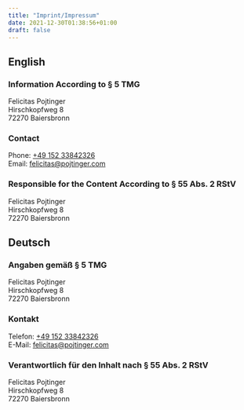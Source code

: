 ```yaml
---
title: "Imprint/Impressum"
date: 2021-12-30T01:38:56+01:00
draft: false
---
```


## English

### Information According to § 5 TMG

Felicitas Pojtinger<br/>
Hirschkopfweg 8<br/>
72270 Baiersbronn

### Contact

Phone: <a href="tel:+49 152 33842326">+49 152 33842326</a><br/>
Email: <a href="mailto:felicitas@pojtinger.com">felicitas@pojtinger.com</a>

### Responsible for the Content According to § 55 Abs. 2 RStV

Felicitas Pojtinger<br/>
Hirschkopfweg 8<br/>
72270 Baiersbronn

## Deutsch

### Angaben gemäß § 5 TMG

Felicitas Pojtinger<br/>
Hirschkopfweg 8<br/>
72270 Baiersbronn

### Kontakt

Telefon: <a href="tel:+49 152 33842326">+49 152 33842326</a><br/>
E-Mail: <a href="mailto:felicitas@pojtinger.com">felicitas@pojtinger.com</a>

### Verantwortlich für den Inhalt nach § 55 Abs. 2 RStV

Felicitas Pojtinger<br/>
Hirschkopfweg 8<br/>
72270 Baiersbronn
